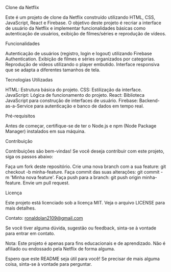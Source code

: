 Clone da Netflix
 
  Este é um projeto de clone da Netflix construído utilizando HTML, CSS, JavaScript, React e Firebase. O objetivo deste projeto é recriar a interface de usuário da Netflix e    implementar funcionalidades básicas como autenticação de usuários, exibição de filmes/séries e reprodução de vídeos.

Funcionalidades
 
  Autenticação de usuários (registro, login e logout) utilizando Firebase Authentication.
  Exibição de filmes e séries organizados por categorias.
  Reprodução de vídeos utilizando o player embutido.
  Interface responsiva que se adapta a diferentes tamanhos de tela.

Tecnologias Utilizadas
 
  HTML: Estrutura básica do projeto.
  CSS: Estilização da interface.
  JavaScript: Lógica de funcionamento do projeto.
  React: Biblioteca JavaScript para construção de interfaces de usuário.
  Firebase: Backend-as-a-Service para autenticação e banco de dados em tempo real.

Pré-requisitos

Antes de começar, certifique-se de ter o Node.js e npm (Node Package Manager) instalados em sua máquina.

Contribuição

  Contribuições são bem-vindas! Se você deseja contribuir com este projeto, siga os passos abaixo:
  
  Faça um fork deste repositório.
  Crie uma nova branch com a sua feature: git checkout -b minha-feature.
  Faça commit das suas alterações: git commit -m 'Minha nova feature'.
  Faça push para a branch: git push origin minha-feature.
  Envie um pull request.

Licença
  
  Este projeto está licenciado sob a licença MIT. Veja o arquivo LICENSE para mais detalhes.

Contato: ronaldolan2109@gmail.com

  Se você tiver alguma dúvida, sugestão ou feedback, sinta-se à vontade para entrar em contato.

Nota: Este projeto é apenas para fins educacionais e de aprendizado. Não é afiliado ou endossado pela Netflix de forma alguma.

Espero que este README seja útil para você! Se precisar de mais alguma coisa, sinta-se à vontade para perguntar.
